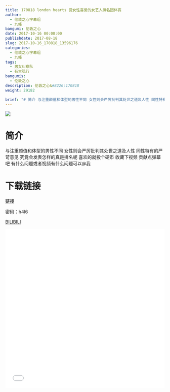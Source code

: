 ```yaml
---
title: 170818 london hearts 受女性喜爱的女艺人排名团体赛
author: 
  - 伦敦之心字幕组
  - 九條
bangumi: 伦敦之心
date: 2017-10-16 00:00:00
publishdate: 2017-08-18
slug: 2017-10-16_170818_13596176
categories: 
  - 伦敦之心字幕组
  - 九條
tags: 
  - 男女纠察队
  - 有吉弘行
bangumis: 
  - 伦敦之心
description: 伦敦之心&#8226;170818
weight: 29182

brief: "# 简介 与注重颜值和体型的男性不同 女性则会严厉批判其处世之道及人性 同性特有的严苛意见 究竟会发表怎样的真是排名呢 喜欢的就投个硬币 收藏下视频 贡献点弹幕吧 有什么问题或者视频有什么问题可以@我 # 下载链接"
---
```


![](https://i.imgur.com/Qprcq1P.jpg)

# 简介  
与注重颜值和体型的男性不同 女性则会严厉批判其处世之道及人性 同性特有的严苛意见 究竟会发表怎样的真是排名呢 喜欢的就投个硬币 收藏下视频 贡献点弹幕吧 有什么问题或者视频有什么问题可以@我

# 下载链接

<a href="http://pan.baidu.com/s/1bpeuvrL" target="_blank">链接</a>

密码：h4l6


[BILIBILI](https://www.bilibili.com/video/av13596176/)


<div class="vcontainer">  <iframe class='video' src="//www.bilibili.com/blackboard/player.html?aid=13596176" width="100%" height="500" frameborder="0" allowfullscreen="allowfullscreen"></iframe></div>
